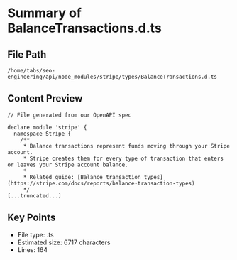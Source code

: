 # Summary of BalanceTransactions.d.ts
  
## File Path
`/home/tabs/seo-engineering/api/node_modules/stripe/types/BalanceTransactions.d.ts`

## Content Preview
```
// File generated from our OpenAPI spec

declare module 'stripe' {
  namespace Stripe {
    /**
     * Balance transactions represent funds moving through your Stripe account.
     * Stripe creates them for every type of transaction that enters or leaves your Stripe account balance.
     *
     * Related guide: [Balance transaction types](https://stripe.com/docs/reports/balance-transaction-types)
     */
[...truncated...]
```

## Key Points
- File type: .ts
- Estimated size: 6717 characters
- Lines: 164
